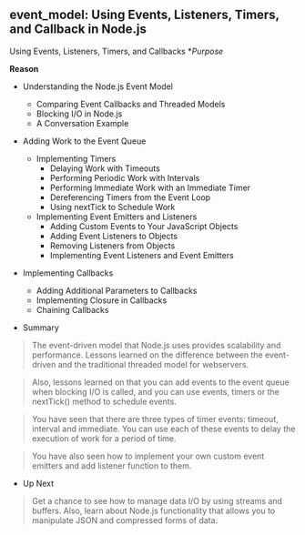 ## event_model: Using Events, Listeners, Timers, and Callback in Node.js

Using Events, Listeners, Timers, and Callbacks 
**Purpose*
>

**Reason**
>

- Understanding the Node.js Event Model
	- Comparing Event Callbacks and Threaded Models
	- Blocking I/O in Node.js
	- A Conversation Example
	
- Adding Work to the Event Queue
	- Implementing Timers
      - Delaying Work with Timeouts
      - Performing Periodic Work with Intervals
	  - Performing Immediate Work with an Immediate Timer
	  - Dereferencing Timers from the Event Loop
	  - Using nextTick to Schedule Work
	- Implementing Event Emitters and Listeners
		- Adding Custom Events to Your JavaScript Objects
		- Adding Event Listeners to Objects
		- Removing Listeners from Objects
		- Implementing Event Listeners and Event Emitters
		
- Implementing Callbacks
  - Adding Additional Parameters to Callbacks
  - Implementing Closure in Callbacks
  - Chaining Callbacks

- Summary
> The event-driven model that Node.js uses provides scalability and performance.
> Lessons learned on the difference between the event-driven and the traditional
> threaded model for webservers.

> Also, lessons learned on that you can add events to the event queue when blocking
> I/O is called, and you can use events, timers or the nextTick() method to schedule 
> events.

> You have seen that there are three types of timer events: timeout, interval and
> immediate. You can use each of these events to delay the execution of work for
> a period of time.

> You have also seen how to implement your own custom event emitters and add 
> listener function to them.

- Up Next
> Get a chance to see how to manage data I/O by using streams and buffers. Also, learn
> about Node.js functionality that allows you to manipulate JSON and compressed forms
> of data.
